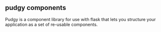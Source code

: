 ## pudgy components

Pudgy is a component library for use with flask that lets you structure your
application as a set of re-usable components.

